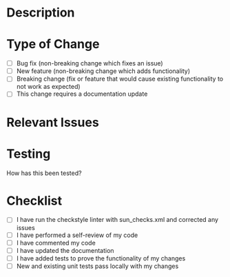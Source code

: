 # Description
<!--- Please include summary of the changes and their purpose. -->

# Type of Change
- [ ] Bug fix (non-breaking change which fixes an issue)
- [ ] New feature (non-breaking change which adds functionality)
- [ ] Breaking change (fix or feature that would cause existing functionality to not work as expected)
- [ ] This change requires a documentation update

# Relevant Issues
<!--- Please put 'closes #XXXX' to auto-close relevant issues' -->

# Testing
How has this been tested? 

# Checklist
- [ ] I have run the checkstyle linter with sun_checks.xml and corrected any issues
- [ ] I have performed a self-review of my code
- [ ] I have commented my code
- [ ] I have updated the documentation
- [ ] I have added tests to prove the functionality of my changes
- [ ] New and existing unit tests pass locally with my changes 
